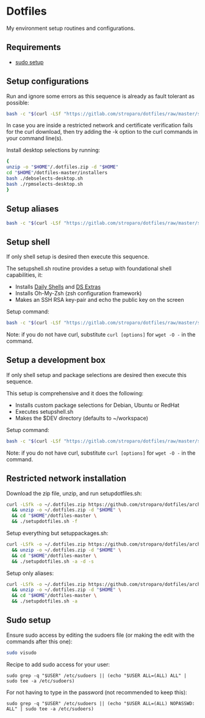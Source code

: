 # Dotfiles

My environment setup routines and configurations.

## Requirements

* [sudo setup](#sudo-setup)

## Setup configurations

Run and ignore some errors as this sequence is already as fault tolerant as possible:

```bash
bash -c "$(curl -LSf "https://gitlab.com/stroparo/dotfiles/raw/master/setupdotfiles.sh" || curl -LSf "https://raw.githubusercontent.com/stroparo/dotfiles/master/setupdotfiles.sh")" dummy -f
```

In case you are inside a restricted network and certificate verification fails for the curl download, then try adding the -k option to the curl commands in your command line(s).

Install desktop selections by running:

```bash
{
unzip -o "$HOME"/.dotfiles.zip -d "$HOME"
cd "$HOME"/dotfiles-master/installers
bash ./debselects-desktop.sh
bash ./rpmselects-desktop.sh
}

```

## Setup aliases

```bash
bash -c "$(curl -LSf "https://gitlab.com/stroparo/dotfiles/raw/master/setupaliases.sh" || curl -LSf "https://raw.githubusercontent.com/stroparo/dotfiles/master/setupaliases.sh")"
```

## Setup shell

If only shell setup is desired then execute this sequence.

The setupshell.sh routine provides a setup with foundational shell capabilities, it:

* Installs [Daily Shells](http://stroparo.github.io/ds/) and [DS Extras](https://github.com/stroparo/ds-extras)
* Installs Oh-My-Zsh (zsh configuration framework)
* Makes an SSH RSA key-pair and echo the public key on the screen

Setup command:

```bash
bash -c "$(curl -LSf "https://gitlab.com/stroparo/dotfiles/raw/master/setupshell.sh" || curl -LSf "https://raw.githubusercontent.com/stroparo/dotfiles/master/setupshell.sh")"
```

Note: if you do not have curl, substitute ```curl [options]``` for ```wget -O -``` in the command.

## Setup a development box

If only shell setup and package selections are desired then execute this sequence.

This setup is comprehensive and it does the following:

* Installs custom package selections for Debian, Ubuntu or RedHat
* Executes setupshell.sh
* Makes the $DEV directory (defaults to ~/workspace)

Setup command:

```bash
bash -c "$(curl -LSf "https://gitlab.com/stroparo/dotfiles/raw/master/setuppackages.sh" || curl -LSf "https://raw.githubusercontent.com/stroparo/dotfiles/master/setuppackages.sh")"
```

Note: if you do not have curl, substitute ```curl [options]``` for ```wget -O -``` in the command.

## Restricted network installation

Download the zip file, unzip, and run setupdotfiles.sh:

```bash
curl -LSfk -o ~/.dotfiles.zip https://github.com/stroparo/dotfiles/archive/master.zip \
  && unzip -o ~/.dotfiles.zip -d "$HOME" \
  && cd "$HOME"/dotfiles-master \
  && ./setupdotfiles.sh -f
```

Setup everything but setuppackages.sh:

```bash
curl -LSfk -o ~/.dotfiles.zip https://github.com/stroparo/dotfiles/archive/master.zip \
  && unzip -o ~/.dotfiles.zip -d "$HOME" \
  && cd "$HOME"/dotfiles-master \
  && ./setupdotfiles.sh -a -d -s
```

Setup only aliases:

```bash
curl -LSfk -o ~/.dotfiles.zip https://github.com/stroparo/dotfiles/archive/master.zip \
  && unzip -o ~/.dotfiles.zip -d "$HOME" \
  && cd "$HOME"/dotfiles-master \
  && ./setupdotfiles.sh -a
```

## Sudo setup

Ensure sudo access by editing the sudoers file (or making the edit with the commands after this one):

```bash
sudo visudo
```

Recipe to add sudo access for your user:

```
sudo grep -q "$USER" /etc/sudoers || (echo "$USER ALL=(ALL) ALL" | sudo tee -a /etc/sudoers)
```

For not having to type in the password (not recommended to keep this):

```
sudo grep -q "$USER" /etc/sudoers || (echo "$USER ALL=(ALL) NOPASSWD: ALL" | sudo tee -a /etc/sudoers)
```


